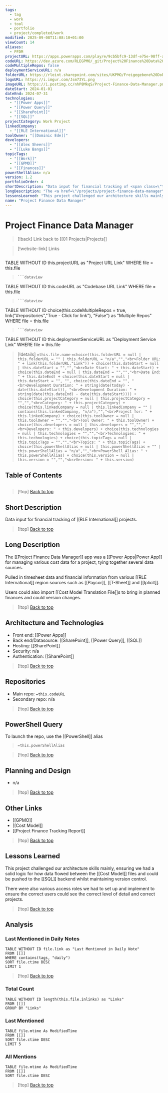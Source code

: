 ```yaml
---
tags:
  - tag
  - work
  - tool
  - portfolio
  - project/completed/work
modified: 2025-09-08T11:08:10+01:00
viewCount: 14
aliases:
  - PFDM
projectURL: https://apps.powerapps.com/play/e/9cb5bfc9-13df-e75e-98ff-a4782f9d0f48/a/2f37da68-ee87-4e33-854b-8598826a866f?tenantId=6422ff1a-f3b5-4450-9230-ad4241884bf4&hint=d7be4b55-aa62-4dec-8fe2-a4738bd94489&sourcetime=1707918756797
codeURL: https://dev.azure.com/RLEGPMO/_git/Project%20Finance%20Data%20Manager
codeMultipleRepos: false
deploymentServiceURL: n/a
folderURL: https://rleint.sharepoint.com/sites/UKPMO/Freigegebene%20Dokumente/Forms/AllItems.aspx?id=%2Fsites%2FUKPMO%2FFreigegebene%20Dokumente%2FGeneral%2FTools%2FProject%20Finance%20Data%20Manager&viewid=5f4536b9%2D13eb%2D4e4d%2Dbf13%2D48ab749b5169
logoURL: https://i.imgur.com/Jsm73YL.png
imageURL: https://i.postimg.cc/nhP8MkqS/Project-Finance-Data-Manager.png
dateStart: 2024-01-01
dateEnd: 2024-07-31
technologies:
  - "[[Power Apps]]"
  - "[[Power Query]]"
  - "[[SharePoint]]"
  - "[[SQL]]"
projectCategory: Work Project
linkedCompany:
  - "[[RLE International]]"
toolOwner: "[[Dominic Ede]]"
developers:
  - "[[Alex Sheers]]"
  - "[[Luke Bangs]]"
topicTags:
  - "[[Work]]"
  - "[[GPMO]]"
  - "[[Finances]]"
powerShellAlias: n/a
version: 1.2
portfolioOrder: 4
shortDescription: "Data input for financial tracking of <span class=\"theme-link\">RLE International</span> projects."
longDescription: "The <a href=\"/projects/project-finance-data-manager\" class=\"theme-link\">Project Finance Data Manager</a> app was a <span class=\"theme-link\">Power App</span> for managing various cost data for a project, tying together several data sources.<br><br>Pulled in timesheet data and financial information from various <span class=\"theme-link\">RLE International</span> region sources such as <span class=\"theme-link\">Paycor</span>, <span class=\"theme-link\">T-Sheet</span> and <span class=\"theme-link\">Iplicit</span>.<br><br>Users could also import <a href=\"/projects/cost-model-translation-file\" class=\"theme-link\">Cost Model Translation File</a>s to bring in planned finances and could version changes."
lessonsLearned: "This project challenged our architecture skills mainly, ensuring we had a solid logic for how data flowed between the <a href=\"/projects/cost-model\" class=\"theme-link\">Cost Model</a> files and could be pushed to the <span class=\"theme-link\">SQL</span> backend whilst maintaining version control.<br><br>There were also various access roles we had to set up and implement to ensure the correct users could see the correct level of detail and correct projects."
name: "Project Finance Data Manager"
---
```

# Project Finance Data Manager

> [!back] Link back to [[01 Projects|Projects]]

>[!website-link] Links
> ```dataview
TABLE WITHOUT ID this.projectURL as "Project URL Link"
WHERE file = this.file
>```
>```dataview
TABLE WITHOUT ID this.codeURL as "Codebase URL Link"
WHERE file = this.file
>```
>```dataview
TABLE WITHOUT ID choice(this.codeMultipleRepos = true, link("#repositories","True - Click for link"), "False") as "Multiple Repos"
WHERE file = this.file
>```
>```dataview
TABLE WITHOUT ID this.deploymentServiceURL as "Deployment Service Link"
WHERE file = this.file

>[!details]  `=this.file.name`
>`=choice(this.folderURL = null | this.folderURL = "" | this.folderURL = "n/a","","<br>Folder URL: " + link(this.folderURL,"Link")) + choice(this.dateStart = null | this.dateStart = "","","<br>Date Start: " + this.dateStart) + choice(this.dateEnd = null | this.dateEnd = "","","<br>Date End: " + this.dateEnd) + choice(this.dateStart = null | this.dateStart = "", "", choice(this.dateEnd = "", "<br>Development Duration: " + string(date(today) - date(this.dateStart)), "<br>Development Duration: " + string(date(this.dateEnd) - date(this.dateStart)))) + choice(this.projectCategory = null | this.projectCategory = "","","<br>Category: " + this.projectCategory) + choice(this.linkedCompany = null | this.linkedCompany = "" | contains(this.linkedCompany, "n/a"),"","<br>Project for: " + this.linkedCompany) + choice(this.toolOwner = null | this.toolOwner = "","","<br>Tool Owner: " + this.toolOwner) + choice(this.developers = null | this.developers = "","","<br>Developers: " + this.developers) + choice(this.technologies = null | this.technologies = "","","<br>Technologies: " + this.technologies) + choice(this.topicTags = null | this.topicTags = "","","<br>Topics: " + this.topicTags) + choice(this.powerShellAlias = null | this.powerShellAlias = "" | this.powerShellAlias = "n/a","","<br>PowerShell Alias: " + this.powerShellAlias) + choice(this.version = null | this.version = "","","<br>Version: " + this.version)`

## Table of Contents

```table-of-contents
```

>[!top] [Back to top](#Table%20of%20Contents)

## Short Description

Data input for financial tracking of [[RLE International]] projects.

>[!top] [Back to top](#Table%20of%20Contents)

## Long Description

The [[Project Finance Data Manager]] app was a [[Power Apps|Power App]] for managing various cost data for a project, tying together several data sources.

Pulled in timesheet data and financial information from various [[RLE International]] region sources such as [[Paycor]], [[T-Sheet]] and [[Iplicit]].

Users could also import [[Cost Model Translation File]]s to bring in planned finances and could version changes.

>[!top] [Back to top](#Table%20of%20Contents)

## Architecture and Technologies

- Front end: [[Power Apps]]
- Back end/Datasource: [[SharePoint]], [[Power Query]], [[SQL]]
- Hosting: [[SharePoint]]
- Security: n/a
- Authentication: [[SharePoint]]

>[!top] [Back to top](#Table%20of%20Contents)

## Repositories

- Main repo: `=this.codeURL`
- Secondary repo: n/a

>[!top] [Back to top](#Table%20of%20Contents)

## PowerShell Query

To launch the repo, use the [[PowerShell]] alias 

> `=this.powerShellAlias`

>[!top] [Back to top](#Table%20of%20Contents)

## Planning and Design

- n/a

>[!top] [Back to top](#Table%20of%20Contents)

## Other Links

- [[GPMO]]
- [[Cost Model]]
- [[Project Finance Tracking Report]]

>[!top] [Back to top](#Table%20of%20Contents)

## Lessons Learned

This project challenged our architecture skills mainly, ensuring we had a solid logic for how data flowed between the [[Cost Model]] files and could be pushed to the [[SQL]] backend whilst maintaining version control.

There were also various access roles we had to set up and implement to ensure the correct users could see the correct level of detail and correct projects.

>[!top] [Back to top](#Table%20of%20Contents)

## Analysis

### Last Mentioned in Daily Notes

```dataview
TABLE WITHOUT ID file.link as "Last Mentioned in Daily Note"
FROM [[]]
WHERE contains(tags, "daily")
SORT file.ctime DESC
LIMIT 1
```

>[!top] [Back to top](#Table%20of%20Contents)

### Total Count

```dataview
TABLE WITHOUT ID length(this.file.inlinks) as "Links"
FROM [[]]
GROUP BY "Links"
```

### Last Mentioned

```dataview
TABLE file.mtime As ModifiedTime
FROM [[]]
SORT file.ctime DESC
LIMIT 5
```

### All Mentions

```dataview
TABLE file.mtime As ModifiedTime
FROM [[]]
SORT file.ctime DESC
```

>[!top] [Back to top](#Table%20of%20Contents)